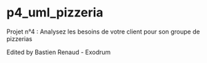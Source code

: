 # p4_uml_pizzeria
Projet n°4 : Analysez les besoins de votre client pour son groupe de pizzerias

Edited by Bastien Renaud - Exodrum
